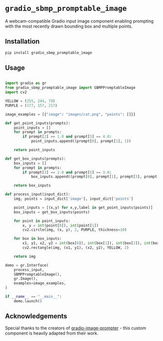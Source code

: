 
# `gradio_sbmp_promptable_image`

A webcam-compatible Gradio input image component enabling prompting with the most recently drawn bounding box and multiple points.

## Installation

```bash
pip install gradio_sbmp_promptable_image
```

## Usage

```python

import gradio as gr
from gradio_sbmp_promptable_image import SBMPPromptableImage
import cv2

YELLOW = (255, 244, 79)
PURPLE = (177, 157, 217)

image_examples = [{"image": "images/cat.png", "points": []}]

def get_point_inputs(prompts):
    point_inputs = []
    for prompt in prompts:
        if prompt[2] == 1.0 and prompt[5] == 4.0:
            point_inputs.append((prompt[0], prompt[1], 1))

    return point_inputs

def get_box_inputs(prompts):
    box_inputs = []
    for prompt in prompts:
        if prompt[2] == 2.0 and prompt[5] == 3.0:
            box_inputs.append((prompt[0], prompt[1], prompt[3], prompt[4]))

    return box_inputs

def process_input(input_dict):
    img, points = input_dict['image'], input_dict['points']

    point_inputs = [(x,y) for x,y,label in get_point_inputs(points)]
    box_inputs = get_box_inputs(points)

    for point in point_inputs:
        x, y = int(point[0]), int(point[1])
        cv2.circle(img, (x, y), 2, PURPLE, thickness=10)

    for box in box_inputs:
        x1, y1, x2, y2 = int(box[0]), int(box[1]), int(box[2]), int(box[3])
        cv2.rectangle(img, (x1, y1), (x2, y2), YELLOW, 2)

    return img

demo = gr.Interface(
    process_input,
    SBMPPromptableImage(),
    gr.Image(),
    examples=image_examples,
)

if __name__ == "__main__":
    demo.launch()

```

## Acknowledgements

Special thanks to the creators of [gradio-image-prompter](https://github.com/PhyscalX/gradio-image-prompter/tree/main?tab=readme-ov-file) - this custom component is heavily adapted from their work.



